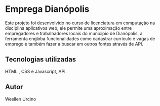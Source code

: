 # Emprega Dianópolis

Este projeto foi desenvolvido no curso de licenciatura em computação na disciplina aplicativos web, ele permite uma aproximação entre empregadores e trabalhadores locais do municipio de Dianópolis, a ferramenta engloba funcionalidades como cadastrar curriculo e vagas de emprego e também fazer a buscar em outros fontes através de API.

## Tecnologias utilizadas

HTML , CSS e Javascript, API.

## Autor 

Wesllen Urcino
